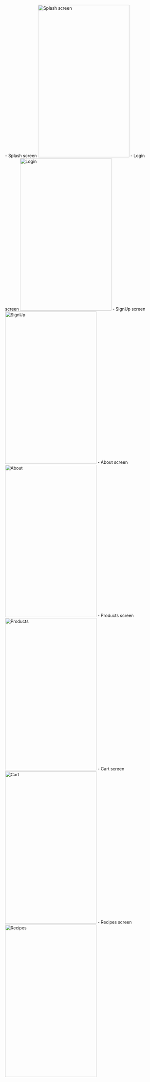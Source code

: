 <p float='left'>
     - Splash screen
    <img src="https://i.ibb.co/J2C9KmG/IMG-0199.jpg" alt="Splash screen"  width="300" height="500">
     - Login screen
    <img src="https://i.ibb.co/ynVKvNy/IMG-0196.jpg" alt="Login" width="300" height="500">
    - SignUp screen
    <img src="https://i.ibb.co/vwZWVK1/IMG-0197.jpg" alt="SignUp" width="300" height="500">
    - About screen
    <img src="https://i.ibb.co/g46M4t4/IMG-0198.jpg" alt="About" width="300" height="500">
     - Products screen
    <img src="https://i.ibb.co/dMgdT2t/IMG-0193.jpg" alt="Products" width="300" height="500">
    - Cart screen
    <img src="https://i.ibb.co/dJM6kQb/IMG-0201.jpg" alt="Cart" width="300" height="500">
    - Recipes screen
    <img src="https://i.ibb.co/xGhLjKP/IMG-0200.jpg" alt="Recipes" width="300" height="500">
</p>
